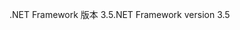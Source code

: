 <span data-ttu-id="60c7b-101">.NET Framework 版本 3.5</span><span class="sxs-lookup"><span data-stu-id="60c7b-101">.NET Framework version 3.5</span></span>